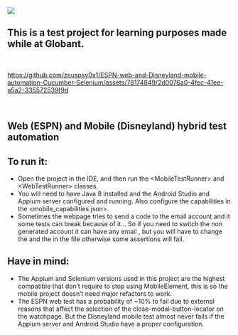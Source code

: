 <img src='https://res.cloudinary.com/dnw4kirdp/image/upload/c_limit,h_126,r_30,w_600/v1680760059/globant-vector-logo_kjrxj3.png'></img>
<h2> This is a test project for learning purposes made while at Globant. </h2>
<br/>

https://github.com/zeuspsy0x1/ESPN-web-and-Disneyland-mobile-automation-Cucumber-Selenium/assets/78174849/2d0076a0-4fec-41ee-a5a2-335572539f9d

<br/>


<h2 class="code-line" data-line-start=1 data-line-end=2 ><a id="Web_ESPN_and_Mobile_Disneyland_hybrid_test_automation_1"></a>Web (ESPN) and Mobile (Disneyland) hybrid test automation</h2>
<h2 class="code-line" data-line-start=5 data-line-end=6 ><a id="To_run_it_5"></a>To run it:</h2>
<ul>
<li class="has-line-data" data-line-start="6" data-line-end="7">Open the project in the IDE, and then run the &lt;MobileTestRunner&gt; and &lt;WebTestRunner&gt; classes.</li>
<li class="has-line-data" data-line-start="7" data-line-end="9">You will need to have Java 8 installed and the Android Studio and Appium server configured and running. Also configure the capabilities in the &lt;mobile_capabilities.json&gt;.</li>
<li class="has-line-data" data-line-start="7" data-line-end="9"> Sometimes the webpage tries to send a code to the email account and it some tests can break because of it... So if you need to switch the non generated account it can have any email <in the email attribute>, but you will have to change the <username> and the <password> in the file <BaseForWebTests> otherwise some assertions will fail.</li>
</ul>
<h2 class="code-line" data-line-start=9 data-line-end=10 ><a id="Have_in_mind_9"></a>Have in mind:</h2>
<ul>
<li class="has-line-data" data-line-start="10" data-line-end="11">The Appium and Selenium versions used in this project are the highest compatible that don’t require to stop using MobileElement, this is so the mobile project doesn’t need major refactors to work.</li>
<li class="has-line-data" data-line-start="10" data-line-end="11">The ESPN web test has a probability of ~10% to fail due to external reasons that affect the selection of the close-modal-button-locator on the watchpage. But the Disneyland mobile test almost never fails if the Appium server and Android Studio have a proper configuration.</li>
</ul>
